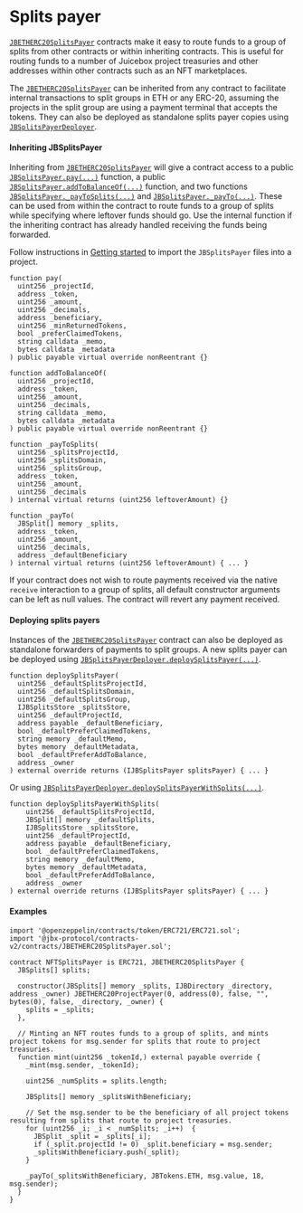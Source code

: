 # Splits payer

[`JBETHERC20SplitsPayer`](/dev/api/contracts/or-utilities/jbetherc20splitspayer/) contracts make it easy to route funds to a group of splits from other contracts or within inheriting contracts. This is useful for routing funds to a number of Juicebox project treasuries and other addresses within other contracts such as an NFT marketplaces.

The [`JBETHERC20SplitsPayer`](/dev/api/contracts/or-utilities/jbetherc20splitspayer/) can be inherited from any contract to facilitate internal transactions to split groups in ETH or any ERC-20, assuming the projects in the split group are using a payment terminal that accepts the tokens. They can also be deployed as standalone splits payer copies using [`JBSplitsPayerDeployer`](/dev/api/contracts/or-utilities/jbetherc20splitspayerdeployer/).

#### Inheriting JBSplitsPayer

Inheriting from [`JBETHERC20SplitsPayer`](/dev/api/contracts/or-utilities/jbetherc20splitspayer/) will give a contract access to a public [`JBSplitsPayer.pay(...)`](/dev/api/contracts/or-utilities/jbetherc20splitspayer/#pay) function, a public [`JBSplitsPayer.addToBalanceOf(...)`](/dev/api/contracts/or-utilities/jbetherc20splitspayer/#addtobalanceof) function, and two functions [`JBSplitsPayer._payToSplits(...)`](/dev/api/contracts/or-utilities/jbetherc20splitspayer/#_paytosplits) and [`JBSplitsPayer._payTo(...)`](/dev/api/contracts/or-utilities/jbetherc20splitspayer/#_payto). These can be used from within the contract to route funds to a group of splits while specifying where leftover funds should go. Use the internal function if the inheriting contract has already handled receiving the funds being forwarded.

Follow instructions in [Getting started](/dev/build/getting-started.md) to import the `JBSplitsPayer` files into a project.

```
function pay(
  uint256 _projectId,
  address _token,
  uint256 _amount,
  uint256 _decimals,
  address _beneficiary,
  uint256 _minReturnedTokens,
  bool _preferClaimedTokens,
  string calldata _memo,
  bytes calldata _metadata
) public payable virtual override nonReentrant {}
```

```
function addToBalanceOf(
  uint256 _projectId,
  address _token,
  uint256 _amount,
  uint256 _decimals,
  string calldata _memo,
  bytes calldata _metadata
) public payable virtual override nonReentrant {}
```

```
function _payToSplits(
  uint256 _splitsProjectId,
  uint256 _splitsDomain,
  uint256 _splitsGroup,
  address _token,
  uint256 _amount,
  uint256 _decimals
) internal virtual returns (uint256 leftoverAmount) {}
```

```
function _payTo(
  JBSplit[] memory _splits,
  address _token,
  uint256 _amount,
  uint256 _decimals,
  address _defaultBeneficiary
) internal virtual returns (uint256 leftoverAmount) { ... }
```

If your contract does not wish to route payments received via the native `receive` interaction to a group of splits, all default constructor arguments can be left as null values. The contract will revert any payment received.

#### Deploying splits payers

Instances of the [`JBETHERC20SplitsPayer`](/dev/api/contracts/or-utilities/jbetherc20splitspayer/) contract can also be deployed as standalone forwarders of payments to split groups. A new splits payer can be deployed using [`JBSplitsPayerDeployer.deploySplitsPayer(...)`](/dev/api/contracts/or-utilities/jbetherc20splitspayerdeployer/#deploysplitspayer).

```
function deploySplitsPayer(
  uint256 _defaultSplitsProjectId,
  uint256 _defaultSplitsDomain,
  uint256 _defaultSplitsGroup,
  IJBSplitsStore _splitsStore,
  uint256 _defaultProjectId,
  address payable _defaultBeneficiary,
  bool _defaultPreferClaimedTokens,
  string memory _defaultMemo,
  bytes memory _defaultMetadata,
  bool _defaultPreferAddToBalance,
  address _owner
) external override returns (IJBSplitsPayer splitsPayer) { ... }
```

Or using [`JBSplitsPayerDeployer.deploySplitsPayerWithSplits(...)`](/dev/api/contracts/or-utilities/jbetherc20splitspayerdeployer/#deploysplitspayerwithsplits).

```
function deploySplitsPayerWithSplits(
    uint256 _defaultSplitsProjectId,
    JBSplit[] memory _defaultSplits,
    IJBSplitsStore _splitsStore,
    uint256 _defaultProjectId,
    address payable _defaultBeneficiary,
    bool _defaultPreferClaimedTokens,
    string memory _defaultMemo,
    bytes memory _defaultMetadata,
    bool _defaultPreferAddToBalance,
    address _owner
) external override returns (IJBSplitsPayer splitsPayer) { ... }
```

#### Examples

```
import '@openzeppelin/contracts/token/ERC721/ERC721.sol';
import '@jbx-protocol/contracts-v2/contracts/JBETHERC20SplitsPayer.sol';

contract NFTSplitsPayer is ERC721, JBETHERC20SplitsPayer {
  JBSplits[] splits;

  constructor(JBSplits[] memory _splits, IJBDirectory _directory, address _owner) JBETHERC20ProjectPayer(0, address(0), false, "", bytes(0), false, _directory, _owner) {
    splits = _splits;
  },

  // Minting an NFT routes funds to a group of splits, and mints project tokens for msg.sender for splits that route to project treasuries.
  function mint(uint256 _tokenId,) external payable override {
    _mint(msg.sender, _tokenId);

    uint256 _numSplits = splits.length;

    JBSplits[] memory _splitsWithBeneficiary;

    // Set the msg.sender to be the beneficiary of all project tokens resulting from splits that route to project treasuries.
    for (uint256 _i; _i < _numSplits; _i++)  {
      JBSplit _split = _splits[_i];
      if (_split.projectId != 0) _split.beneficiary = msg.sender;
      _splitsWithBeneficiary.push(_split);
    }

    _payTo(_splitsWithBeneficiary, JBTokens.ETH, msg.value, 18, msg.sender);
  }
}
```
